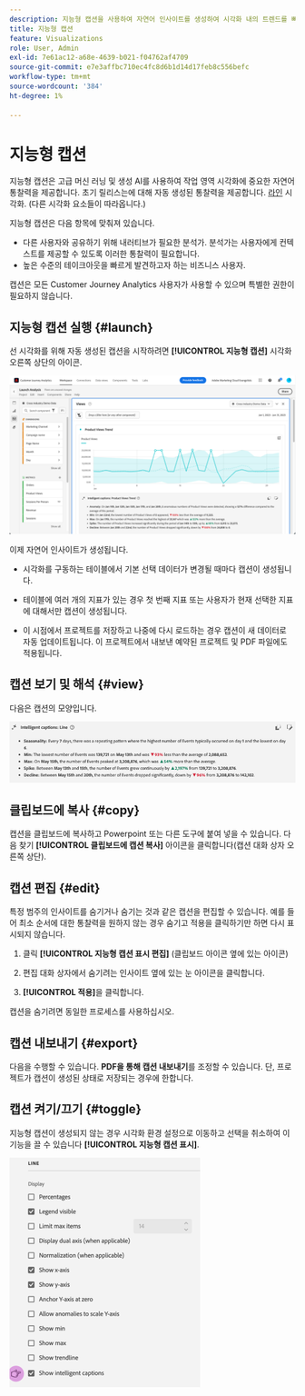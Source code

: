 ```yaml
---
description: 지능형 캡션을 사용하여 자연어 인사이트를 생성하여 시각화 내의 트렌드를 빠르게 표시할 수 있습니다.
title: 지능형 캡션
feature: Visualizations
role: User, Admin
exl-id: 7e61ac12-a68e-4639-b021-f04762af4709
source-git-commit: e7e3affbc710ec4fc8d6b1d14d17feb8c556befc
workflow-type: tm+mt
source-wordcount: '384'
ht-degree: 1%

---
```


# 지능형 캡션

지능형 캡션은 고급 머신 러닝 및 생성 AI를 사용하여 작업 영역 시각화에 중요한 자연어 통찰력을 제공합니다. 초기 릴리스는에 대해 자동 생성된 통찰력을 제공합니다. [라인](line.md) 시각화. (다른 시각화 요소들이 따라옵니다.)

지능형 캡션은 다음 항목에 맞춰져 있습니다.

* 다른 사용자와 공유하기 위해 내러티브가 필요한 분석가. 분석가는 사용자에게 컨텍스트를 제공할 수 있도록 이러한 통찰력이 필요합니다.
* 높은 수준의 테이크아웃을 빠르게 발견하고자 하는 비즈니스 사용자.

캡션은 모든 Customer Journey Analytics 사용자가 사용할 수 있으며 특별한 권한이 필요하지 않습니다.

## 지능형 캡션 실행 {#launch}

선 시각화를 위해 자동 생성된 캡션을 시작하려면 **[!UICONTROL 지능형 캡션]** 시각화 오른쪽 상단의 아이콘.

![인텔리전트 캡션 실행](assets/intell-caps-1.png)

이제 자연어 인사이트가 생성됩니다.

* 시각화를 구동하는 테이블에서 기본 선택 데이터가 변경될 때마다 캡션이 생성됩니다.

* 테이블에 여러 개의 지표가 있는 경우 첫 번째 지표 또는 사용자가 현재 선택한 지표에 대해서만 캡션이 생성됩니다.

* 이 시점에서 프로젝트를 저장하고 나중에 다시 로드하는 경우 캡션이 새 데이터로 자동 업데이트됩니다. 이 프로젝트에서 내보낸 예약된 프로젝트 및 PDF 파일에도 적용됩니다.

## 캡션 보기 및 해석 {#view}

다음은 캡션의 모양입니다.

![캡션](assets/captions.png)

## 클립보드에 복사 {#copy}

캡션을 클립보드에 복사하고 Powerpoint 또는 다른 도구에 붙여 넣을 수 있습니다. 다음 찾기 **[!UICONTROL 클립보드에 캡션 복사]** 아이콘을 클릭합니다(캡션 대화 상자 오른쪽 상단).

## 캡션 편집 {#edit}

특정 범주의 인사이트를 숨기거나 숨기는 것과 같은 캡션을 편집할 수 있습니다. 예를 들어 최소 순서에 대한 통찰력을 원하지 않는 경우 숨기고 적용을 클릭하기만 하면 다시 표시되지 않습니다.

1. 클릭 **[!UICONTROL 지능형 캡션 표시 편집]** (클립보드 아이콘 옆에 있는 아이콘)

1. 편집 대화 상자에서 숨기려는 인사이트 옆에 있는 눈 아이콘을 클릭합니다.

1. **[!UICONTROL 적용]**&#x200B;을 클릭합니다.

캡션을 숨기려면 동일한 프로세스를 사용하십시오.

## 캡션 내보내기 {#export}

다음을 수행할 수 있습니다. **PDF을 통해 캡션 내보내기**&#x200B;를 조정할 수 있습니다. 단, 프로젝트가 캡션이 생성된 상태로 저장되는 경우에 한합니다.

## 캡션 켜기/끄기 {#toggle}

지능형 캡션이 생성되지 않는 경우 시각화 환경 설정으로 이동하고 선택을 취소하여 이 기능을 끌 수 있습니다 **[!UICONTROL 지능형 캡션 표시]**.

![캡션 설정](assets/toggle-captions.png)
